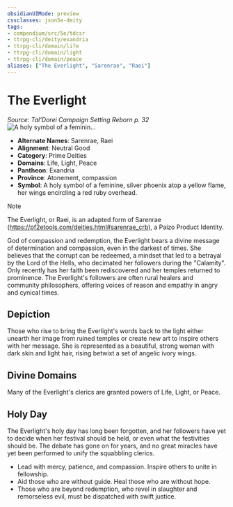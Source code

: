 ```yaml
---
obsidianUIMode: preview
cssclasses: json5e-deity
tags:
- compendium/src/5e/tdcsr
- ttrpg-cli/deity/exandria
- ttrpg-cli/domain/life
- ttrpg-cli/domain/light
- ttrpg-cli/domain/peace
aliases: ["The Everlight", "Sarenrae", "Raei"]
---
```

# The Everlight
*Source: Tal'Dorei Campaign Setting Reborn p. 32* 
![A holy symbol of a feminin...](/3-Mechanics/CLI/deities/img/tdcsr-everlight.webp#symbol "A holy symbol of a feminine, silver phoenix atop a yellow flame, her wings encircling a red ruby overhead.")

- **Alternate Names**: Sarenrae, Raei
- **Alignment**: Neutral Good
- **Category**: Prime Deities
- **Domains**: Life, Light, Peace
- **Pantheon**: Exandria
- **Province**: Atonement, compassion
- **Symbol**: A holy symbol of a feminine, silver phoenix atop a yellow flame, her wings encircling a red ruby overhead.

> [!note]
> The Everlight, or Raei, is an adapted form of Sarenrae (https://pf2etools.com/deities.html#sarenrae_crb), a Paizo Product Identity.

God of compassion and redemption, the Everlight bears a divine message of determination and compassion, even in the darkest of times. She believes that the corrupt can be redeemed, a mindset that led to a betrayal by the Lord of the Hells, who decimated her followers during the "Calamity". Only recently has her faith been rediscovered and her temples returned to prominence. The Everlight's followers are often rural healers and community philosophers, offering voices of reason and empathy in angry and cynical times.

## Depiction

Those who rise to bring the Everlight's words back to the light either unearth her image from ruined temples or create new art to inspire others with her message. She is represented as a beautiful, strong woman with dark skin and light hair, rising betwixt a set of angelic ivory wings.

## Divine Domains

Many of the Everlight's clerics are granted powers of Life, Light, or Peace.

## Holy Day

The Everlight's holy day has long been forgotten, and her followers have yet to decide when her festival should be held, or even what the festivities should be. The debate has gone on for years, and no great miracles have yet been performed to unify the squabbling clerics.

- Lead with mercy, patience, and compassion. Inspire others to unite in fellowship.  
- Aid those who are without guide. Heal those who are without hope.  
- Those who are beyond redemption, who revel in slaughter and remorseless evil, must be dispatched with swift justice.